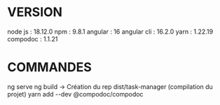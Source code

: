 # VERSION

node js : 18.12.0
npm : 9.8.1
angular : 16
angular cli : 16.2.0
yarn : 1.22.19
compodoc : 1.1.21

# COMMANDES

ng serve
ng build -> Création du rep dist/task-manager (compilation du projet)
yarn add --dev @compodoc/compodoc
